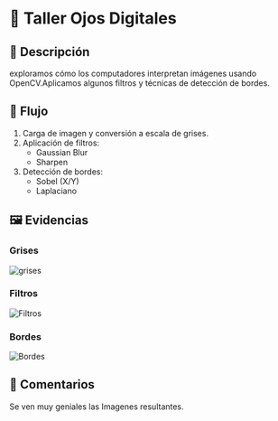 # 🧪 Taller Ojos Digitales

## 📌 Descripción
exploramos cómo los computadores interpretan imágenes usando OpenCV.Aplicamos algunos filtros y técnicas de detección de bordes.

## 🔄 Flujo
1. Carga de imagen y conversión a escala de grises.
2. Aplicación de filtros:
   - Gaussian Blur
   - Sharpen
3. Detección de bordes:
   - Sobel (X/Y)
   - Laplaciano

## 🖼️ Evidencias

### Grises
![grises](media/Evidencia1.gif)

### Filtros
![Filtros](media/Evidencia2.gif)

### Bordes
![Bordes](media/Evidencia3.gif)

## 💬 Comentarios
Se ven muy geniales las Imagenes resultantes.